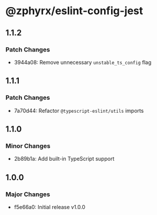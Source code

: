 # @zphyrx/eslint-config-jest

## 1.1.2

### Patch Changes

- 3944a08: Remove unnecessary `unstable_ts_config` flag

## 1.1.1

### Patch Changes

- 7a70d44: Refactor `@typescript-eslint/utils` imports

## 1.1.0

### Minor Changes

- 2b89b1a: Add built-in TypeScript support

## 1.0.0

### Major Changes

- f5e66a0: Initial release v1.0.0
